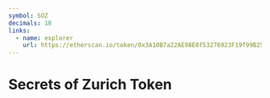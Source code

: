 ```yaml
---
symbol: SOZ
decimals: 18
links:
  - name: explorer
    url: https://etherscan.io/token/0x3A10B7a22AE98E0f53276923F19f99B259F61778
---
```


# Secrets of Zurich Token
